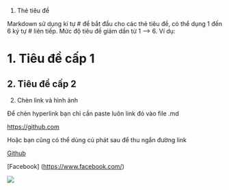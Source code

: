 1. Thẻ tiêu đề

Markdown sử dụng kí tự # để bắt đầu cho các thẻ tiêu đề, có thể dụng 1 đến 6 ký tự # liên tiếp. Mức độ tiêu đề giảm dần từ 1 --> 6.
Ví dụ:
# 1. Tiêu đề cấp 1

## 2. Tiêu đề cấp 2

2. Chèn link và hình ảnh

Để chèn hyperlink bạn chỉ cần paste luôn link đó vào file .md

https://github.com

Hoặc bạn cũng có thể dùng cú phát sau để thu ngắn đường link

[Github](http://github.com)

[Facebook] (https://www.facebook.com/)

<img src= "https://cdn.pixabay.com/photo/2023/05/23/15/26/bengal-cat-8012976_640.jpg">
